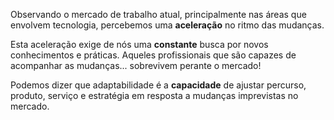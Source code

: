 Observando o mercado de trabalho atual, principalmente nas áreas que
envolvem tecnologia, percebemos uma **aceleração** no ritmo das mudanças.

Esta aceleração exige de nós uma **constante** busca por novos conhecimentos e práticas. Aqueles profissionais que são capazes de acompanhar as mudanças... sobrevivem perante o mercado!

Podemos dizer que adaptabilidade é a **capacidade** de ajustar percurso, produto, serviço e estratégia em resposta a mudanças imprevistas no mercado.
